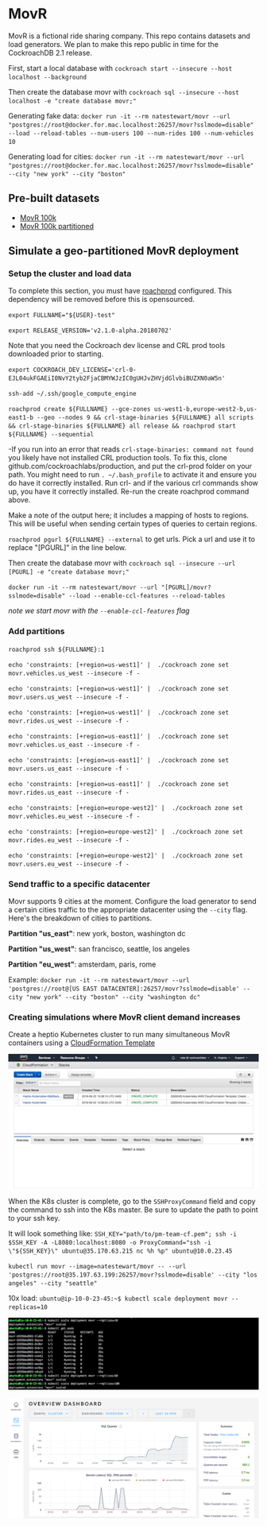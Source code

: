 # MovR

MovR is a fictional ride sharing company. This repo contains datasets and load generators. We plan to make this repo public in time for the CockroachDB 2.1 release.

First, start a local database with `cockroach start --insecure --host localhost --background`

Then create the database movr with `cockroach sql --insecure --host localhost -e "create database movr;"`

Generating fake data: `docker run -it --rm natestewart/movr --url "postgres://root@docker.for.mac.localhost:26257/movr?sslmode=disable" --load --reload-tables --num-users 100 --num-rides 100 --num-vehicles 10`

Generating load for cities: `docker run -it --rm natestewart/movr --url "postgres://root@docker.for.mac.localhost:26257/movr?sslmode=disable" --city "new york" --city "boston"`

## Pre-built datasets

- [MovR 100k](https://s3-us-west-1.amazonaws.com/cockroachdb-movr/datasets/movr-100k.sql)
- [MovR 100k partitioned](https://s3-us-west-1.amazonaws.com/cockroachdb-movr/datasets/movr-100k-partitioned.sql)

## Simulate a geo-partitioned MovR deployment  

### Setup the cluster and load data
To complete this section, you must have [roachprod](https://github.com/cockroachdb/roachprod) configured. This dependency will be removed before this is opensourced.

`export FULLNAME="${USER}-test"`

`export RELEASE_VERSION='v2.1.0-alpha.20180702'`

Note that you need the Cockroach dev license and CRL prod tools downloaded prior to starting. 

`export COCKROACH_DEV_LICENSE='crl-0-EJL04ukFGAEiI0NvY2tyb2FjaCBMYWJzIC0gUHJvZHVjdGlvbiBUZXN0aW5n'`

`ssh-add ~/.ssh/google_compute_engine`

`roachprod create ${FULLNAME} --gce-zones us-west1-b,europe-west2-b,us-east1-b --geo --nodes 9 && crl-stage-binaries ${FULLNAME} all scripts && crl-stage-binaries ${FULLNAME} all release && roachprod start ${FULLNAME} --sequential`

-If you run into an error that reads `crl-stage-binaries: command not found` you likely have not installed CRL production tools. To fix this, clone github.com/cockroachlabs/production, and put the crl-prod folder on your path. You might need to run `. ~/.bash_profile` to activate it and ensure you do have it correctly installed. Run crl- and if the various crl commands show up, you have it correctly installed. Re-run the create roachprod command above. 

Make a note of the output here; it includes a mapping of hosts to regions. This will be useful when sending certain types of queries to certain regions.

`roachprod pgurl ${FULLNAME} --external` to get urls. Pick a url and use it to replace "[PGURL]" in the line below. 

Then create the database movr with `cockroach sql --insecure --url [PGURL] -e "create database movr;"`

`docker run -it --rm natestewart/movr --url "[PGURL]/movr?sslmode=disable" --load --enable-ccl-features --reload-tables`

*note we start movr with the `--enable-ccl-features` flag*

### Add partitions
`roachprod ssh ${FULLNAME}:1`

`echo 'constraints: [+region=us-west1]' |  ./cockroach zone set movr.vehicles.us_west --insecure -f -`

`echo 'constraints: [+region=us-west1]' |  ./cockroach zone set movr.users.us_west --insecure -f -`

`echo 'constraints: [+region=us-west1]' |  ./cockroach zone set movr.rides.us_west --insecure -f -`

`echo 'constraints: [+region=us-east1]' |  ./cockroach zone set movr.vehicles.us_east --insecure -f -`

`echo 'constraints: [+region=us-east1]' |  ./cockroach zone set movr.users.us_east --insecure -f -`

`echo 'constraints: [+region=us-east1]' |  ./cockroach zone set movr.rides.us_east --insecure -f -`

`echo 'constraints: [+region=europe-west2]' |  ./cockroach zone set movr.vehicles.eu_west --insecure -f -`

`echo 'constraints: [+region=europe-west2]' |  ./cockroach zone set movr.rides.eu_west --insecure -f -`

`echo 'constraints: [+region=europe-west2]' |  ./cockroach zone set movr.users.eu_west --insecure -f -`

### Send traffic to a specific datacenter
Movr supports 9 cities at the moment. Configure the load generator to send a certain cities traffic to the appropriate datacenter using the `--city` flag. Here's the breakdown of cities to partitions.

**Partition "us_east"**: new york, boston, washington dc

**Partition "us_west"**: san francisco, seattle, los angeles

**Partition "eu_west"**: amsterdam, paris, rome

Example: `docker run -it --rm natestewart/movr --url 'postgres://root@[US EAST DATACENTER]:26257/movr?sslmode=disable' --city "new york" --city "boston" --city "washington dc"`

### Creating simulations where MovR client demand increases

Create a heptio Kubernetes cluster to run many simultaneous MovR containers using a [CloudFormation Template](https://console.aws.amazon.com/cloudformation/home?region=us-east-1#/stacks/new?stackName=Heptio-Kubernetes&templateURL=https:%2F%2Faws-quickstart.s3.amazonaws.com%2Fquickstart-heptio%2Ftemplates%2Fkubernetes-cluster-with-new-vpc.template)

![K8s Setup](images/k8s-setup.png?raw=true "Kubernetes setup")

When the K8s cluster is complete, go to the `SSHProxyCommand` field and copy the command to ssh into the K8s master. Be sure to update the path to point to your ssh key.

It will look something like: `SSH_KEY="path/to/pm-team-cf.pem"; ssh -i $SSH_KEY -A -L8080:localhost:8080 -o ProxyCommand="ssh -i \"${SSH_KEY}\" ubuntu@35.170.63.215 nc %h %p" ubuntu@10.0.23.45`

`kubectl run movr --image=natestewart/movr -- --url 'postgres://root@35.197.63.199:26257/movr?sslmode=disable' --city "los angeles" --city "seattle"`

10x load: `ubuntu@ip-10-0-23-45:~$ kubectl scale deployment movr --replicas=10`

![Increase Load](images/scaling-pods.png?raw=true "Scaling K8s pods")

![Web UI](images/scaling-movr.png?raw=true "Web UI")


